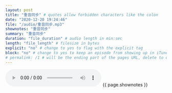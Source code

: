 ```yaml
---
layout: post
title: "重音同步" # quotes allow forbidden characters like the colon
date: "2020-12-20 19:24:46"
file: "/audio/重音同步.mp3"
shownotes: "重音同步"
summary: "重音同步"
duration: "file_duration" # audio length in min:sec
length: "file_length" # filesize in bytes
explicit: "no" # change to yes to flag with the explicit tag
block: "no" # change to yes to keep an episode from showing up in iTunes
# permalink: /1 # will be the ending part of the pages URL, delete to default to the title
---
```


<audio controls>
<source src="{{site.url}}{{site.baseurl}}{{ page.file }}" type="audio/x-mp3">
Your browser does not support the audio element.
</audio>
{{ page.shownotes }}
